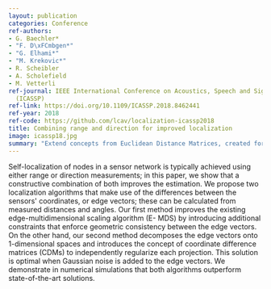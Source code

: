 ```yaml
---
layout: publication
categories: Conference
ref-authors:
- G. Baechler*
- "F. D\xFCmbgen*"
- "G. Elhami*"
- "M. Krekovic*"
- R. Scheibler
- A. Scholefield
- M. Vetterli
ref-journal: IEEE International Conference on Acoustics, Speech and Signal Processing
  (ICASSP)
ref-link: https://doi.org/10.1109/ICASSP.2018.8462441
ref-year: 2018
ref-code: https://github.com/lcav/localization-icassp2018
title: Combining range and direction for improved localization
image: icassp18.jpg
summary: "Extend concepts from Euclidean Distance Matrices, created for distance (range) measurements only, to angle (direction) measurements, to enable estimating locations from a mixture of range and direction measurements."
---
```



Self-localization of nodes in a sensor network is typically achieved using either range or direction measurements; in this paper, we show that a constructive combination of both improves the estimation. We propose two localization algorithms that make use of the differences between the sensors' coordinates, or edge vectors; these can be calculated from measured distances and angles. Our first method improves the existing edge-multidimensional scaling algorithm (E- MDS) by introducing additional constraints that enforce geometric consistency between the edge vectors. On the other hand, our second method decomposes the edge vectors onto 1-dimensional spaces and introduces the concept of coordinate difference matrices (CDMs) to independently regularize each projection. This solution is optimal when Gaussian noise is added to the edge vectors. We demonstrate in numerical simulations that both algorithms outperform state-of-the-art solutions.

